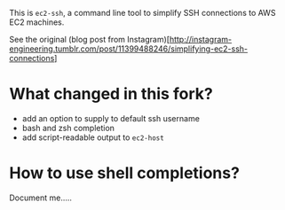 This is `ec2-ssh`, a command line tool to simplify SSH connections to AWS EC2 machines.

See the original (blog post from Instagram)[http://instagram-engineering.tumblr.com/post/11399488246/simplifying-ec2-ssh-connections]

# What changed in this fork?

- add an option to supply to default ssh username
- bash and zsh completion
- add script-readable output to `ec2-host`

# How to use shell completions?

Document me.....
